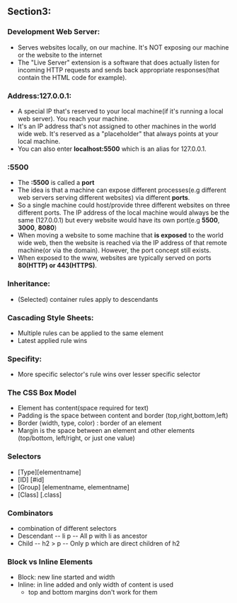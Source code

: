 ## Section3:

### Development Web Server:

- Serves websites locally, on our machine. It's NOT exposing our machine or the website to the internet
- The "Live Server" extension is a software that does actually listen for incoming HTTP requests and sends back appropriate responses(that contain the HTML code for example).

### Address:127.0.0.1:

- A special IP that's reserved to your local machine(if it's running a local web server). You reach your machine.
- It's an IP address that's not assigned to other machines in the world wide web. It's reserved as a "placeholder" that always points at your local machine.
- You can also enter **localhost:5500** which is an alias for 127.0.0.1.

### :5500

- The **:5500** is called a **port**
- The idea is that a machine can expose different processes(e.g different web servers serving different websites) via different **ports**.
- So a single machine could host/provide three different websites on three different ports. The IP address of the local machine would always be the same (127.0.0.1) but every website would have its own port(e.g **5500**, **3000**, **8080**)
- When moving a website to some machine that **is exposed** to the world wide web, then the website is reached via the IP address of that remote machine(or via the domain). However, the port concept still exists.
- When exposed to the www, websites are typically served on ports **80(HTTP) or 443(HTTPS)**.

### Inheritance:

- (Selected) container rules apply to descendants

### Cascading Style Sheets:

- Multiple rules can be applied to the same element
- Latest applied rule wins

### Specifity:

- More specific selector's rule wins over lesser specific selector

### The CSS Box Model

- Element has content(space required for text)
- Padding is the space between content and border (top,right,bottom,left)
- Border (width, type, color) : border of an element
- Margin is the space between an element and other elements (top/bottom, left/right, or just one value)

### Selectors

- [Type][elementname]
- [ID] [#id]
- [Group] [elementname, elementname]
- [Class] [.class]

### Combinators

- combination of different selectors
- Descendant -- li p -- All p with li as ancestor
- Child -- h2 > p -- Only p which are direct children of h2

### Block vs Inline Elements

- Block: new line started and width
- Inline: in line added and only width of content is used
  - top and bottom margins don't work for them
